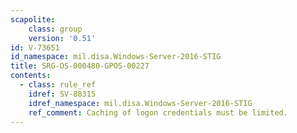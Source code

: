 ```yaml
---
scapolite:
    class: group
    version: '0.51'
id: V-73651
id_namespace: mil.disa.Windows-Server-2016-STIG
title: SRG-OS-000480-GPOS-00227
contents:
  - class: rule_ref
    idref: SV-88315
    idref_namespace: mil.disa.Windows-Server-2016-STIG
    ref_comment: Caching of logon credentials must be limited.
---
```


